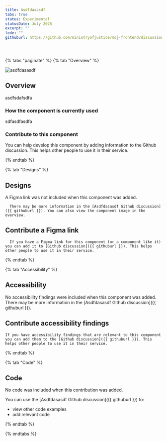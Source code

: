 ```yaml
---
title: Asdfdasasdf
tabs: true
status: Experimental
statusDate: July 2025
excerpt: ""
lede: ""
githuburl: https://github.com/ministryofjustice/moj-frontend/discussions/xxx


---
```


{% tabs "paginate" %}
{% tab "Overview" %}

<div class="img-container">
  <img src="/assets/images/submission-1752146661941/Screenshot-2025-04-02-at-22.59.16.png" alt="asdfdasasdf" />
</div>

## Overview
asdfsdafsdfa

### How the component is currently used

sdfasdfasdfa

### Contribute to this component
You can help develop this component by adding information to the Github discussion. This helps other people to use it in their service.

{% endtab %}

{% tab "Designs" %}

## Designs

A Figma link was not included when this component was added.

      There may be more information in the [Asdfdasasdf Github discussion]({{ githuburl }}). You can also view the component image in the overview.

## Contribute a Figma link

      If you have a Figma link for this component (or a component like it) you can add it to [Github discussion]({{ githuburl }}). This helps other people to use it in their service.

{% endtab %}

{% tab "Accessibility" %}

## Accessibility

No accessibility findings were included when this component was added. There may be more information in the [Asdfdasasdf Github discussion]({{ githuburl }}).
## Contribute accessibility findings

    If you have accessibility findings that are relevant to this component you can add them to the [Github discussion]({{ githuburl }}). This helps other people to use it in their service.

{% endtab %}

{% tab "Code" %}

## Code

No code was included when this contribution was added.

You can use the [Asdfdasasdf Github discussion]({{ githuburl }}) to:

* view other code examples
* add relevant code

{% endtab %}

{% endtabs %}
